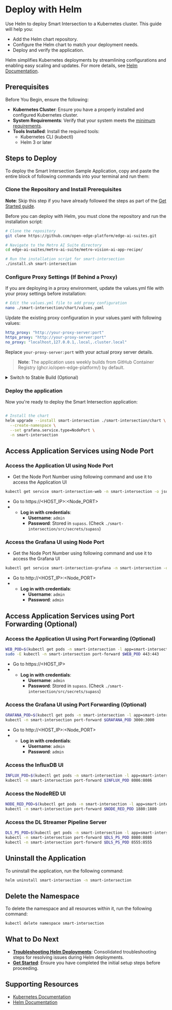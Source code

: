 # Deploy with Helm

Use Helm to deploy Smart Intersection to a Kubernetes cluster. This guide will help you:
- Add the Helm chart repository.
- Configure the Helm chart to match your deployment needs.
- Deploy and verify the application.

Helm simplifies Kubernetes deployments by streamlining configurations and enabling easy scaling and updates. For more details, see [Helm Documentation](https://helm.sh/docs/).


## Prerequisites

Before You Begin, ensure the following:

- **Kubernetes Cluster**: Ensure you have a properly installed and configured Kubernetes cluster.
- **System Requirements**: Verify that your system meets the [minimum requirements](./system-requirements.md).
- **Tools Installed**: Install the required tools:
    - Kubernetes CLI (kubectl)
    - Helm 3 or later

## Steps to Deploy

To deploy the Smart Intersection Sample Application, copy and paste the entire block of following commands into your terminal and run them:

### Clone the Repository and Install Prerequisites

**Note**: Skip this step if you have already followed the steps as part of the [Get Started guide](./get-started.md).

Before you can deploy with Helm, you must clone the repository and run the installation script:

```bash
# Clone the repository
git clone https://github.com/open-edge-platform/edge-ai-suites.git

# Navigate to the Metro AI Suite directory
cd edge-ai-suites/metro-ai-suite/metro-vision-ai-app-recipe/

# Run the installation script for smart-intersection
./install.sh smart-intersection

```

### Configure Proxy Settings (If Behind a Proxy)

If you are deploying in a proxy environment, update the values.yml file with your proxy settings before installation:

```bash
# Edit the values.yml file to add proxy configuration
nano ./smart-intersection/chart/values.yaml
```

Update the existing proxy configuration in your values.yaml with following values:

```yaml
http_proxy: "http://your-proxy-server:port"
https_proxy: "http://your-proxy-server:port"
no_proxy: "localhost,127.0.0.1,.local,.cluster.local"
```

Replace `your-proxy-server:port` with your actual proxy server details.

> **Note**: The application uses weekly builds from GitHub Container Registry (ghcr.io/open-edge-platform/) by default.

<details>
<summary>
Switch to Stable Build (Optional)
</summary>

To use stable releases from Docker Hub instead of weekly builds, update the values.yaml file with following information,

```yaml
scene:
  repository: intel/scenescape-controller
  tag: v1.3.0
pgserver:
  repository: intel/scenescape-manager
  tag: v1.3.0
web:
  image:
    repository: intel/scenescape-manager
    tag: v1.3.0
dlstreamerPipelineServer:
  repository: intel/dlstreamer-pipeline-server
  tag: 3.0.0
```
This updates the application to use stable images from [Docker Hub](https://hub.docker.com/u/intel/).

</details>

### Deploy the application

Now you're ready to deploy the Smart Intersection application:

```bash

# Install the chart 
helm upgrade --install smart-intersection ./smart-intersection/chart \
  --create-namespace \
  --set grafana.service.type=NodePort \
  -n smart-intersection

```

## Access Application Services using Node Port

### Access the Application UI using Node Port

- Get the Node Port Number using following command and use it to access the Application UI
```bash
kubectl get service smart-intersection-web -n smart-intersection -o jsonpath='{.spec.ports[0].nodePort}'
```
- Go to https://<HOST_IP>:<Node_PORT>
- - **Log in with credentials**:
    - **Username**: `admin`
    - **Password**: Stored in `supass`. (Check `./smart-intersection/src/secrets/supass`)

### Access the Grafana UI using Node Port

- Get the Node Port Number using following command and use it to access the Grafana UI
```bash
kubectl get service smart-intersection-grafana -n smart-intersection -o jsonpath='{.spec.ports[0].nodePort}'
```
- Go to http://<HOST_IP>:<Node_PORT>
- - **Log in with credentials**:
    - **Username**: `admin`
    - **Password**: `admin`


## Access Application Services using Port Forwarding (Optional)

### Access the Application UI using Port Forwarding (Optional)

```bash
WEB_POD=$(kubectl get pods -n smart-intersection -l app=smart-intersection-web -o jsonpath="{.items[0].metadata.name}")
sudo -E kubectl -n smart-intersection port-forward $WEB_POD 443:443
```
- Go to https://<HOST_IP>
- - **Log in with credentials**:
    - **Username**: `admin`
    - **Password**: Stored in `supass`. (Check `./smart-intersection/src/secrets/supass`)


### Access the Grafana UI using Port Forwarding (Optional)

```bash
GRAFANA_POD=$(kubectl get pods -n smart-intersection -l app=smart-intersection-grafana -o jsonpath="{.items[0].metadata.name}")
kubectl -n smart-intersection port-forward $GRAFANA_POD 3000:3000
```
- Go to http://<HOST_IP>:<Node_PORT>
- - **Log in with credentials**:
    - **Username**: `admin`
    - **Password**: `admin`

### Access the InfluxDB UI

```bash
INFLUX_POD=$(kubectl get pods -n smart-intersection -l app=smart-intersection-influxdb -o jsonpath="{.items[0].metadata.name}")
kubectl -n smart-intersection port-forward $INFLUX_POD 8086:8086
```

### Access the NodeRED UI

```bash
NODE_RED_POD=$(kubectl get pods -n smart-intersection -l app=smart-intersection-nodered -o jsonpath="{.items[0].metadata.name}")
kubectl -n smart-intersection port-forward $NODE_RED_POD 1880:1880
```

### Access the DL Streamer Pipeline Server

```bash
DLS_PS_POD=$(kubectl get pods -n smart-intersection -l app=smart-intersection-dlstreamer-pipeline-server -o jsonpath="{.items[0].metadata.name}")
kubectl -n smart-intersection port-forward $DLS_PS_POD 8080:8080
kubectl -n smart-intersection port-forward $DLS_PS_POD 8555:8555
```

## Uninstall the Application

To uninstall the application, run the following command:

```bash
helm uninstall smart-intersection -n smart-intersection
```

## Delete the Namespace

To delete the namespace and all resources within it, run the following command:

```bash
kubectl delete namespace smart-intersection
```

## What to Do Next

- **[Troubleshooting Helm Deployments](./support.md#troubleshooting-helm-deployments)**: Consolidated troubleshooting steps for resolving issues during Helm deployments.
- **[Get Started](./get-started.md)**: Ensure you have completed the initial setup steps before proceeding.

## Supporting Resources

- [Kubernetes Documentation](https://kubernetes.io/docs/home/)
- [Helm Documentation](https://helm.sh/docs/)

